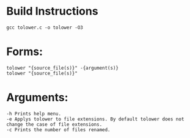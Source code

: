 # Build Instructions
```gcc tolower.c -o tolower -O3```

# Forms:
	tolower "{source_file(s)}" -{argument(s)}
	tolower "{source_file(s)}"

# Arguments:
	-h Prints help menu.
	-e Applys tolower to file extensions. By default tolower does not change the case of file extensions.
	-c Prints the number of files renamed.
